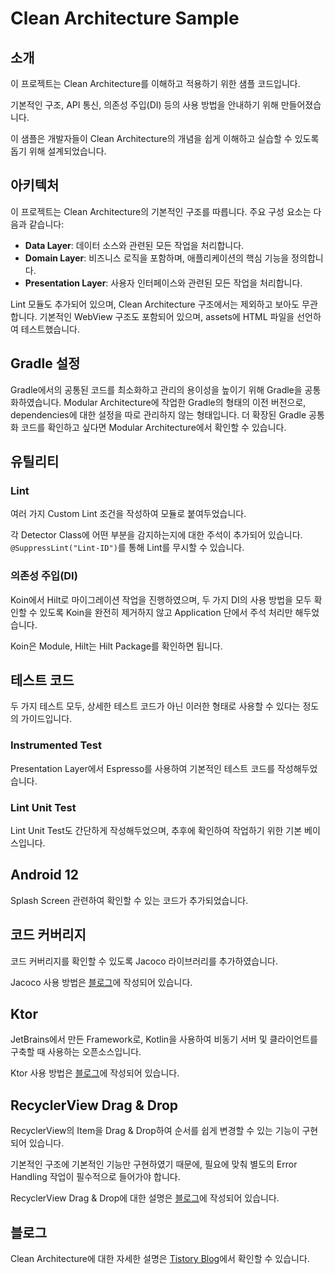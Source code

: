 # Clean Architecture Sample

## 소개

이 프로젝트는 Clean Architecture를 이해하고 적용하기 위한 샘플 코드입니다.

기본적인 구조, API 통신, 의존성 주입(DI) 등의 사용 방법을 안내하기 위해 만들어졌습니다.

이 샘플은 개발자들이 Clean Architecture의 개념을 쉽게 이해하고 실습할 수 있도록 돕기 위해 설계되었습니다.

## 아키텍처

이 프로젝트는 Clean Architecture의 기본적인 구조를 따릅니다. 주요 구성 요소는 다음과 같습니다:

- **Data Layer**: 데이터 소스와 관련된 모든 작업을 처리합니다.
- **Domain Layer**: 비즈니스 로직을 포함하며, 애플리케이션의 핵심 기능을 정의합니다.
- **Presentation Layer**: 사용자 인터페이스와 관련된 모든 작업을 처리합니다.

Lint 모듈도 추가되어 있으며, Clean Architecture 구조에서는 제외하고 보아도 무관합니다. 기본적인 WebView 구조도 포함되어 있으며, assets에 HTML 파일을 선언하여 테스트했습니다.

## Gradle 설정

Gradle에서의 공통된 코드를 최소화하고 관리의 용이성을 높이기 위해 Gradle을 공통화하였습니다. Modular Architecture에 작업한 Gradle의 형태의 이전 버전으로, dependencies에 대한 설정을 따로 관리하지 않는 형태입니다. 더 확장된 Gradle 공통화 코드를 확인하고 싶다면 Modular Architecture에서 확인할 수 있습니다.

## 유틸리티

### Lint

여러 가지 Custom Lint 조건을 작성하여 모듈로 붙여두었습니다.

각 Detector Class에 어떤 부분을 감지하는지에 대한 주석이 추가되어 있습니다. `@SuppressLint("Lint-ID")`를 통해 Lint를 무시할 수 있습니다.

### 의존성 주입(DI)

Koin에서 Hilt로 마이그레이션 작업을 진행하였으며, 두 가지 DI의 사용 방법을 모두 확인할 수 있도록 Koin을 완전히 제거하지 않고 Application 단에서 주석 처리만 해두었습니다.

Koin은 Module, Hilt는 Hilt Package를 확인하면 됩니다.

## 테스트 코드

두 가지 테스트 모두, 상세한 테스트 코드가 아닌 이러한 형태로 사용할 수 있다는 정도의 가이드입니다.

### Instrumented Test

Presentation Layer에서 Espresso를 사용하여 기본적인 테스트 코드를 작성해두었습니다.

### Lint Unit Test

Lint Unit Test도 간단하게 작성해두었으며, 추후에 확인하여 작업하기 위한 기본 베이스입니다.

## Android 12

Splash Screen 관련하여 확인할 수 있는 코드가 추가되었습니다.

## 코드 커버리지

코드 커버리지를 확인할 수 있도록 Jacoco 라이브러리를 추가하였습니다.

Jacoco 사용 방법은 [블로그](https://heegs.tistory.com/131)에 작성되어 있습니다.

## Ktor

JetBrains에서 만든 Framework로, Kotlin을 사용하여 비동기 서버 및 클라이언트를 구축할 때 사용하는 오픈소스입니다.

Ktor 사용 방법은 [블로그](https://heegs.tistory.com/133)에 작성되어 있습니다.

## RecyclerView Drag & Drop

RecyclerView의 Item을 Drag & Drop하여 순서를 쉽게 변경할 수 있는 기능이 구현되어 있습니다.

기본적인 구조에 기본적인 기능만 구현하였기 때문에, 필요에 맞춰 별도의 Error Handling 작업이 필수적으로 들어가야 합니다. 

RecyclerView Drag & Drop에 대한 설명은 [블로그](https://heegs.tistory.com/139)에 작성되어 있습니다.

## 블로그

Clean Architecture에 대한 자세한 설명은 [Tistory Blog](https://heegs.tistory.com)에서 확인할 수 있습니다.
